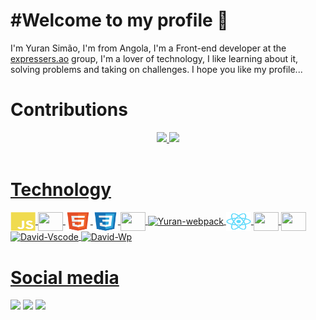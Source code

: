 <h1 align="start" color="white">#Welcome to my profile 👋</h1>
<p>I'm Yuran Simão, I'm from Angola, I'm a Front-end developer at the <a href="https://expressers.ao/" target="_blank" title="Expressers">expressers.ao</a> group, I'm a lover of technology, I like learning about it, solving problems and taking on challenges.
I hope you like my profile...</p></p>

<h1 align="start">Contributions</h1>
<div align="center" padding="64">
  <a href="https://github.com/yuransimao">
  <img height="180em" src="https://github-readme-stats.vercel.app/api?username=yuransimao&show_icons=true&theme=dark&include_all_commits=true&count_private=true"/>
  <img height="180em" src="https://github-readme-stats.vercel.app/api/top-langs/?username=yuransimao&layout=compact&langs_count=7&theme=dark"/>
</div>
  
  <div style="display: inline_block" align="start"><br>
    <h1>Technology</h1>
  <img align="center" alt="Yuran-Js" height="30" width="40" src="https://raw.githubusercontent.com/devicons/devicon/master/icons/javascript/javascript-plain.svg">
    <img align="center" width="40" height="30" src="https://cdn.jsdelivr.net/gh/devicons/devicon/icons/nodejs/nodejs-original.svg" />
    <img align="center" alt="Yuran-HTML" height="30" width="40" src="https://raw.githubusercontent.com/devicons/devicon/master/icons/html5/html5-original.svg">
    <img align="center" alt="Yuran-CSS" height="30" width="40" src="https://raw.githubusercontent.com/devicons/devicon/master/icons/css3/css3-original.svg">
 <img align="center"  height="30" width="40"src="https://cdn.jsdelivr.net/gh/devicons/devicon/icons/sass/sass-original.svg" />
  <img align="center" height="30" width="40"alt="Yuran-webpack" src="https://cdn.jsdelivr.net/gh/devicons/devicon/icons/webpack/webpack-original.svg" />
  <img align="center" alt="Yuran-React" height="30" width="40" src="https://raw.githubusercontent.com/devicons/devicon/master/icons/react/react-original.svg">
    <img align="center" width="40" height="30"src="https://cdn.jsdelivr.net/gh/devicons/devicon/icons/jquery/jquery-original-wordmark.svg" />
    <img align="center" width="40" height="30" src="https://cdn.jsdelivr.net/gh/devicons/devicon/icons/bootstrap/bootstrap-original.svg" />

  <img align="center" alt="David-Vscode" height="30" width="40" src="https://cdn.jsdelivr.net/gh/devicons/devicon/icons/vscode/vscode-original.svg" />
  <img align="center" alt="David-Wp" height="30" width="40" src="https://cdn.jsdelivr.net/gh/devicons/devicon/icons/wordpress/wordpress-original.svg" />



  </div>
 
  
  <div> 
    <h1>Social media</h1>
  <a href="https://www.instagram.com/yuransimao/ target="_blank"><img src="https://img.shields.io/badge/-Instagram-%23E4405F?style=for-the-badge&logo=instagram&logoColor=white" target="_blank"></a>
  <a href = "mailto:yuransimao7@gmail.com"><img src="https://img.shields.io/badge/-Gmail-%23333?style=for-the-badge&logo=gmail&logoColor=white" target="_blank"></a>
  <a href="https://www.linkedin.com/in/yuran-david-panzo-sim%C3%A3o-4aa510228/" target="_blank"><img src="https://img.shields.io/badge/-LinkedIn-%230077B5?style=for-the-badge&logo=linkedin&logoColor=white" target="_blank"></a> 
  
</div>
